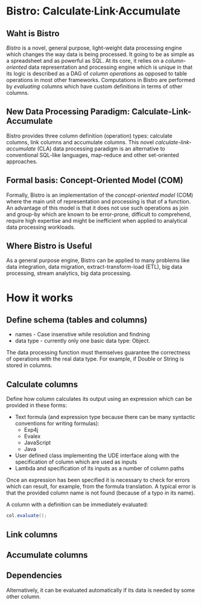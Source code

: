 # Bistro: Calculate∙Link∙Accumulate

## Waht is Bistro

*Bistro* is a novel, general purpose, light-weight data processing engine which changes the way data is being processed. It going to be as simple as a spreadsheet and as powerful as SQL. At its core, it relies on a *column-oriented* data representation and processing engine which is unique in that its logic is described as a DAG of *column operations* as opposed to table operations in most other frameworks. Computations in Bistro are performed by *evaluating* columns which have custom definitions in terms of other columns. 

## New Data Processing Paradigm: Calculate-Link-Accumulate

Bistro provides three column definition (operation) types: calculate columns, link columns and accumulate columns. This novel *calculate-link-accumulate* (CLA) data processing paradigm is an alternative to conventional SQL-like languages, map-reduce and other set-oriented approaches. 

## Formal basis: Concept-Oriented Model (COM)

Formally, Bistro is an implementation of the *concept-oriented model* (COM) where the main unit of representation and processing is that of a function. An advantage of this model is that it does not use such operations as join and group-by which are known to be error-prone, difficult to comprehend, require high expertise and might be inefficient when applied to analytical data processing workloads. 

## Where Bistro is Useful

As a general purpose engine, Bistro can be applied to many problems like data integration, data migration, extract-transform-load (ETL), big data processing, stream analytics, big data processing.

# How it works

## Define schema (tables and columns)

* names - Case insenstive while resolution and findning
* data type - currently only one basic data type: Object. 

The data processing function must themselves guarantee the correctness of operations with the real data type. For example, if Double or String is stored in columns.

## Calculate columns

Define how column calculates its output using an expression which can be provided in these forms:
* Text formula (and expression type because there can be many syntactic conventions for writing formulas):
  * Exp4j
  * Evalex
  * JavaScript
  * Java
* User defined class implementing the UDE interface along with the specification of column which are used as inputs
* Lambda and specification of its inputs as a number of column paths

Once an expression has been specified it is necessary to check for errors which can result, for example, from the formula translation.
A typical error is that the provided column name is not found (because of a typo in its name). 

A column with a definition can be immediately evaluated:

```java
col.evaluate();
```

## Link columns

## Accumulate columns

## Dependencies

Alternatively, it can be evaluated automatically if its data is needed by some other column. 

